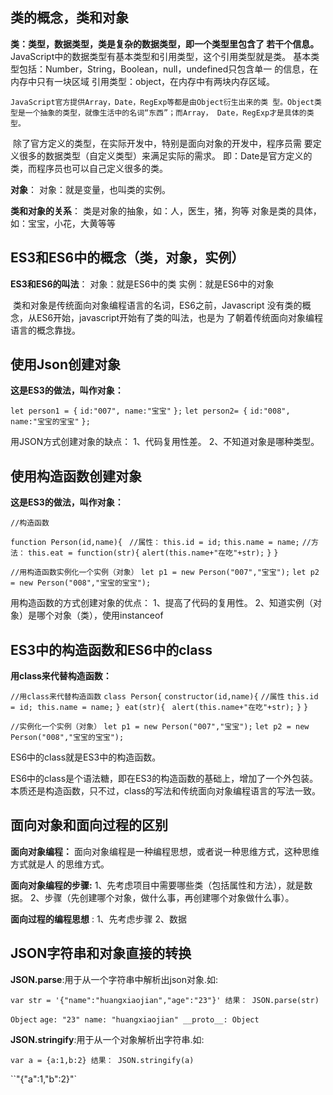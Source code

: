 ## 类的概念，类和对象 

 **类：类型，数据类型，类是复杂的数据类型，即一个类型里包含了 若干个信息。** 		JavaScript中的数据类型有基本类型和引用类型，这个引用类型就是类。
		 	基本类型包括：Number，String，Boolean，null，undefined只包含单一 的信息，在内存中只有一块区域
			引用类型：object，在内存中有两块内存区域。

 	JavaScript官方提供Array，Date，RegExp等都是由Object衍生出来的类 型。Object类型是一个抽象的类型，就像生活中的名词“东西”；而Array， Date，RegExp才是具体的类型。 

​	除了官方定义的类型，在实际开发中，特别是面向对象的开发中，程序员需 要定义很多的数据类型（自定义类型）来满足实际的需求。 
​		即：Date是官方定义的类，而程序员也可以自己定义很多的类。

**对象**： 
	 	对象：就是变量，也叫类的实例。

**类和对象的关系**： 
		类是对象的抽象，如：人，医生，猪，狗等
		对象是类的具体，如：宝宝，小花，大黄等等

## ES3和ES6中的概念（类，对象，实例）

**ES3和ES6的叫法**： 
		对象：就是ES6中的类 
		实例：就是ES6中的对象

​	类和对象是传统面向对象编程语言的名词，ES6之前，Javascript 没有类的概念，从ES6开始，javascript开始有了类的叫法，也是为 了朝着传统面向对象编程语言的概念靠拢。

## 使用Json创建对象 

**这是ES3的做法，叫作对象：** 

`let person1 = {`
		 `id:"007", name:"宝宝"`
	 `};`
	 `let person2= {`
		 `id:"008",`
		 `name:"宝宝的宝宝"`
	 `}; `

用JSON方式创建对象的缺点： 
		1、代码复用性差。 
		2、不知道对象是哪种类型。

## 使用构造函数创建对象 

 **这是ES3的做法，叫作对象：** 

`//构造函数`

`function Person(id,name){`
		` //属性：` 
		`this.id = id;`
		`this.name = name;`
		`//方法：`
		`this.eat = function(str){`
			` alert(this.name+"在吃"+str); ` 
		`}`
	`}`

`//用构造函数实例化一个实例（对象）`
	 `let p1 = new Person("007","宝宝");`
	 `let p2 = new Person("008","宝宝的宝宝"); `

用构造函数的方式创建对象的优点：
	1、提高了代码的复用性。 
	2、知道实例（对象）是哪个对象（类），使用instanceof

## ES3中的构造函数和ES6中的class 

**用class来代替构造函数：** 

`//用class来代替构造函数`
	 `class Person{`
		 `constructor(id,name){`
			 `//属性`
			 `this.id = id; this.name = name;`
		 `} eat(str){`
			 ` alert(this.name+"在吃"+str);` 
		 `}`
	 `} `

`//实例化一个实例（对象）`
	 `let p1 = new Person("007","宝宝");`
	 `let p2 = new Person("008","宝宝的宝宝"); `

ES6中的class就是ES3中的构造函数。 

ES6中的class是个语法糖，即在ES3的构造函数的基础上，增加了一个外包装。 本质还是构造函数，只不过，class的写法和传统面向对象编程语言的写法一致。

## 面向对象和面向过程的区别    

**面向对象编程：** 
		 面向对象编程是一种编程思想，或者说一种思维方式，这种思维方式就是人 的思维方式。 

**面向对象编程的步骤:** 
		1、先考虑项目中需要哪些类（包括属性和方法），就是数据。 
		2、步骤（先创建哪个对象，做什么事，再创建哪个对象做什么事）。

**面向过程的编程思想** :
		1、先考虑步骤 
		2、数据

## JSON字符串和对象直接的转换

 **JSON.parse**:用于从一个字符串中解析出json对象.如:

`var str = '{"name":"huangxiaojian","age":"23"}'
	结果：
	JSON.parse(str)`

`Object`
		`age: "23"
	name: "huangxiaojian"
	__proto__: Object`

 **JSON.stringify**:用于从一个对象解析出字符串.如:

`var a = {a:1,b:2}
	结果：
	JSON.stringify(a)`

``"{"a":1,"b":2}"`

